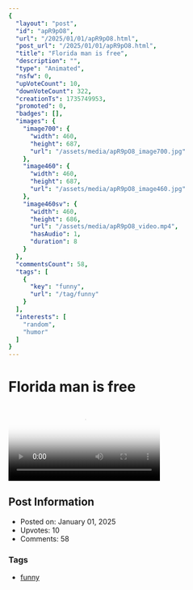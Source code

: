 ```yaml
---
{
  "layout": "post",
  "id": "apR9pO8",
  "url": "/2025/01/01/apR9pO8.html",
  "post_url": "/2025/01/01/apR9pO8.html",
  "title": "Florida man is free",
  "description": "",
  "type": "Animated",
  "nsfw": 0,
  "upVoteCount": 10,
  "downVoteCount": 322,
  "creationTs": 1735749953,
  "promoted": 0,
  "badges": [],
  "images": {
    "image700": {
      "width": 460,
      "height": 687,
      "url": "/assets/media/apR9pO8_image700.jpg"
    },
    "image460": {
      "width": 460,
      "height": 687,
      "url": "/assets/media/apR9pO8_image460.jpg"
    },
    "image460sv": {
      "width": 460,
      "height": 686,
      "url": "/assets/media/apR9pO8_video.mp4",
      "hasAudio": 1,
      "duration": 8
    }
  },
  "commentsCount": 58,
  "tags": [
    {
      "key": "funny",
      "url": "/tag/funny"
    }
  ],
  "interests": [
    "random",
    "humor"
  ]
}
---
```


# Florida man is free

<video controls playsinline loop poster="/assets/media/apR9pO8_image460.jpg">
  <source src="/assets/media/apR9pO8_video.mp4" type="video/mp4">
  Your browser does not support the video tag.
</video>

## Post Information

- Posted on: January 01, 2025
- Upvotes: 10
- Comments: 58

### Tags

- [funny](/tag/funny)
